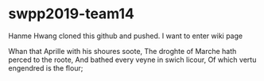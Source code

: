 # swpp2019-team14

Hanme Hwang cloned this github and pushed.
I want to enter wiki page

Whan that Aprille with his shoures soote,
The droghte of Marche hath perced to the roote,
And bathed every veyne in swich licour,
Of which vertu engendred is the flour;
